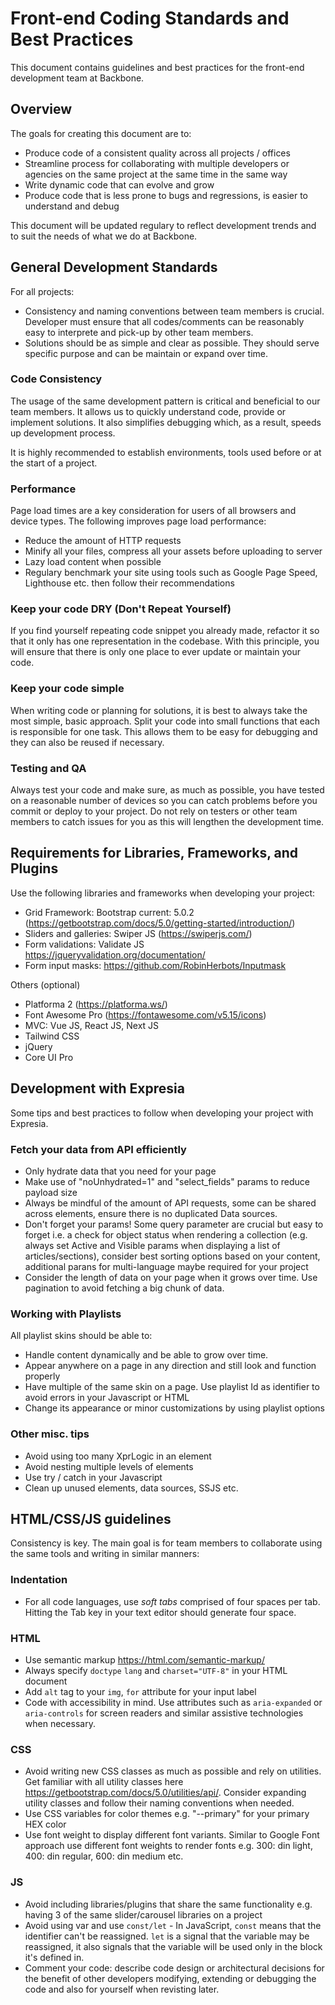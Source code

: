 # Front-end Coding Standards and Best Practices

This document contains guidelines and best practices for the front-end development team at Backbone.


## Overview

The goals for creating this document are to:

- Produce code of a consistent quality across all projects / offices
- Streamline process for collaborating with multiple developers or agencies on the same project at the same time in the same way
- Write dynamic code that can evolve and grow
- Produce code that is less prone to bugs and regressions, is easier to understand and debug

This document will be updated regulary to reflect development trends and to suit the needs of what we do at Backbone.


## General Development Standards

For all projects:

- Consistency and naming conventions between team members is crucial. Developer must ensure that all codes/comments can be reasonably easy to interprete and pick-up by other team members.
- Solutions should be as simple and clear as possible. They should serve specific purpose and can be maintain or expand over time.

### Code Consistency

The usage of the same development pattern is critical and beneficial to our team members. It allows us to quickly understand code, provide or implement solutions. It also simplifies debugging which, as a result, speeds up development process.

It is highly recommended to establish environments, tools used before or at the start of a project.

### Performance

Page load times are a key consideration for users of all browsers and device types. The following improves page load performance:

- Reduce the amount of HTTP requests
- Minify all your files, compress all your assets before uploading to server
- Lazy load content when possible
- Regulary benchmark your site using tools such as Google Page Speed, Lighthouse etc. then follow their recommendations

### Keep your code DRY (Don't Repeat Yourself)

If you find yourself repeating code snippet you already made, refactor it so that it only has one representation in the codebase. With this principle, you will ensure that there is only one place to ever update or maintain your code.

### Keep your code simple

When writing code or planning for solutions, it is best to always take the most simple, basic approach. Split your code into small functions that each is responsible for one task. This allows them to be easy for debugging and they can also be reused if necessary.

### Testing and QA

Always test your code and make sure, as much as possible, you have tested on a reasonable number of devices so you can catch problems before you commit or deploy to your project. Do not rely on testers or other team members to catch issues for you as this will lengthen the development time.


## Requirements for Libraries, Frameworks, and Plugins

Use the following libraries and frameworks when developing your project:

- Grid Framework: Bootstrap current: 5.0.2 (https://getbootstrap.com/docs/5.0/getting-started/introduction/)
- Sliders and galleries: Swiper JS (https://swiperjs.com/)
- Form validations: Validate JS https://jqueryvalidation.org/documentation/
- Form input masks: https://github.com/RobinHerbots/Inputmask

Others (optional)

- Platforma 2 (https://platforma.ws/)
- Font Awesome Pro (https://fontawesome.com/v5.15/icons)
- MVC: Vue JS, React JS, Next JS
- Tailwind CSS
- jQuery
- Core UI Pro


## Development with Expresia

Some tips and best practices to follow when developing your project with Expresia.

### Fetch your data from API efficiently 

- Only hydrate data that you need for your page
- Make use of "noUnhydrated=1" and "select_fields" params to reduce payload size
- Always be mindful of the amount of API requests, some can be shared across elements, ensure there is no duplicated Data sources.
- Don't forget your params! Some query parameter are crucial but easy to forget i.e. a check for object status when rendering a collection (e.g. always set Active and Visible params when displaying a list of articles/sections), consider best sorting options based on your content, additional parans for multi-language maybe required for your project
- Consider the length of data on your page when it grows over time. Use pagination to avoid fetching a big chunk of data.

### Working with Playlists

All playlist skins should be able to: 

- Handle content dynamically and be able to grow over time.
- Appear anywhere on a page in any direction and still look and function properly
- Have multiple of the same skin on a page. Use playlist Id as identifier to avoid errors in your Javascript or HTML
- Change its appearance or minor customizations by using playlist options

### Other misc. tips

- Avoid using too many XprLogic in an element
- Avoid nesting multiple levels of elements
- Use try / catch in your Javascript
- Clean up unused elements, data sources, SSJS etc.


## HTML/CSS/JS guidelines

Consistency is key. The main goal is for team members to collaborate using the same tools and writing in similar manners:

### Indentation 

- For all code languages, use *soft tabs* comprised of four spaces per tab. Hitting the Tab key in your text editor should generate four space.

### HTML

- Use semantic markup https://html.com/semantic-markup/
- Always specify `doctype` `lang` and `charset="UTF-8"` in your HTML document
- Add `alt` tag to your `img`, `for` attribute for your input label
- Code with accessibility in mind. Use attributes such as `aria-expanded` or `aria-controls` for screen readers and similar assistive technologies when necessary.

### CSS

- Avoid writing new CSS classes as much as possible and rely on utilities. Get familiar with all utility classes here https://getbootstrap.com/docs/5.0/utilities/api/. Consider expanding utility classes and follow their naming conventions when needed.
- Use CSS variables for color themes e.g. "--primary" for your primary HEX color
- Use font weight to display different font variants. Similar to Google Font approach use different font weights to render fonts e.g. 300: din light, 400: din regular, 600: din medium etc.

### JS

- Avoid including libraries/plugins that share the same functionality e.g. having 3 of the same slider/carousel libraries on a project
- Avoid using var and use `const/let` - In JavaScript, `const` means that the identifier can't be reassigned. `let` is a signal that the variable may be reassigned, it also signals that the variable will be used only in the block it's defined in.
- Comment your code: describe code design or architectural decisions for the benefit of other developers modifying, extending or debugging the code and also for yourself when revisting later.









